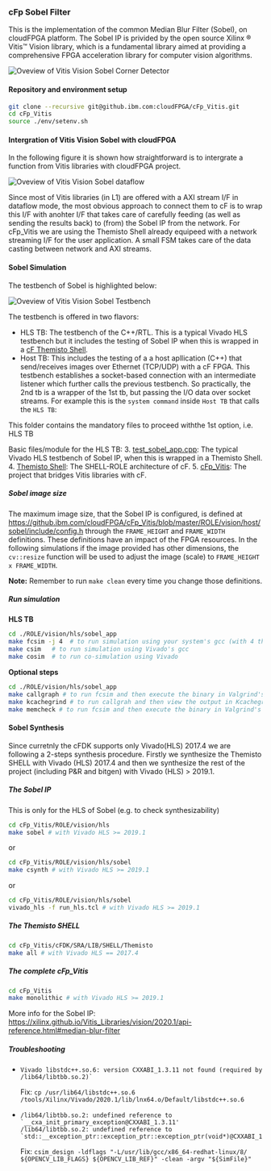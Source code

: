 ### cFp Sobel Filter

This is the implementation of the common Median Blur Filter (Sobel), on cloudFPGA platform. 
The Sobel IP is privided by the open source Xilinx ® Vitis™ Vision library, which is a fundamental library aimed at providing a comprehensive FPGA acceleration library for computer vision algorithms. 

![Oveview of Vitis Vision Sobel Corner Detector](../../../../doc/sobel_overview.png)


#### Repository and environment setup

```bash
git clone --recursive git@github.ibm.com:cloudFPGA/cFp_Vitis.git
cd cFp_Vitis
source ./env/setenv.sh
```


#### Intergration of Vitis Vision Sobel with cloudFPGA

In the following figure it is shown how straightforward is to intergrate a function from Vitis libraries with cloudFPGA project.

![Oveview of Vitis Vision Sobel dataflow](../../../../doc/sobel_dataflow.png)

Since most of Vitis libraries (in L1) are offered with a AXI stream I/F in dataflow mode, the most obvious approach to connect them to cF is to wrap this 
I/F with anohter I/F that takes care of carefully feeding (as well as sending the results back) to (from) the Sobel IP from the network. 
For cFp_Vitis we are using the Themisto Shell already equipeed with a network streaming I/F for the user application. 
A small FSM takes care of the data casting between network and AXI streams.


#### Sobel Simulation 

The testbench of Sobel is highlighted below:

![Oveview of Vitis Vision Sobel Testbench](../../../../doc/sobel_tb.png)

The testbench is offered in two flavors:
- HLS TB: The testbench of the C++/RTL. This is a typical Vivado HLS testbench but it includes the testing of Sobel IP when this is wrapped in a [cF Themisto Shell](https://pages.github.ibm.com/cloudFPGA/Doc/pages/cfdk.html#the-themisto-sra).
- Host TB: This includes the testing of a a host apllication (C++) that send/receives images over Ethernet (TCP/UDP) with a cF FPGA. This testbench establishes a socket-based connection with an intermediate listener which further calls the previous testbench. So practically, the 2nd tb is a wrapper of the 1st tb, but passing the I/O data over socket streams.
  For example this is the `system command` inside `Host TB` that calls the `HLS TB`:

This folder contains the mandatory files to proceed withthe 1st option, i.e. HLS TB
  
Basic files/module for the HLS TB:
  3. [test_sobel_app.cpp](https://github.ibm.com/cloudFPGA/cFp_Vitis/blob/master/ROLE/vision/hls/sobel_app/src/sobel_app.cpp): The typical Vivado HLS testbench of Sobel IP, when this is wrapped in a Themisto Shell.
  4. [Themisto Shell](https://pages.github.ibm.com/cloudFPGA/Doc/pages/cfdk.html#the-themisto-sra): The SHELL-ROLE architecture of cF.
  5. [cFp_Vitis](https://github.ibm.com/cloudFPGA/cFp_Vitis): The project that bridges Vitis libraries with cF.

  
##### Sobel image size 

The maximum image size, that the Sobel IP is configured, is defined at https://github.ibm.com/cloudFPGA/cFp_Vitis/blob/master/ROLE/vision/host/sobel/include/config.h 
through the `FRAME_HEIGHT` and `FRAME_WIDTH` definitions. These definitions have an impact of the FPGA resources. In the following simulations if the image 
provided has other dimensions, the `cv::resize` function will be used to adjust the image (scale) to `FRAME_HEIGHT x FRAME_WIDTH`.
  
**Note:** Remember to run `make clean` every time you change those definitions.
  
##### Run simulation

**HLS TB**
  
```bash
cd ./ROLE/vision/hls/sobel_app
make fcsim -j 4  # to run simulation using your system's gcc (with 4 threads)
make csim   # to run simulation using Vivado's gcc
make cosim  # to run co-simulation using Vivado
```

**Optional steps**

```bash
cd ./ROLE/vision/hls/sobel_app
make callgraph # to run fcsim and then execute the binary in Valgrind's callgraph tool
make kcachegrind # to run callgrah and then view the output in Kcachegrind tool
make memcheck # to run fcsim and then execute the binary in Valgrind's memcheck tool (to inspect memory leaks)
```


#### Sobel Synthesis

Since curretnly the cFDK supports only Vivado(HLS) 2017.4 we are following a 2-steps synthesis 
procedure. Firstly we synthesize the Themisto SHELL with Vivado (HLS) 2017.4 and then we synthesize 
the rest of the project (including P&R and bitgen) with Vivado (HLS) > 2019.1. 

##### The Sobel IP
This is only for the HLS of Sobel (e.g. to check synthesizability)
```bash
cd cFp_Vitis/ROLE/vision/hls
make sobel # with Vivado HLS >= 2019.1
```
or 
```bash
cd cFp_Vitis/ROLE/vision/hls/sobel
make csynth # with Vivado HLS >= 2019.1
```
or
```bash
cd cFp_Vitis/ROLE/vision/hls/sobel
vivado_hls -f run_hls.tcl # with Vivado HLS >= 2019.1
```

##### The Themisto SHELL
```bash
cd cFp_Vitis/cFDK/SRA/LIB/SHELL/Themisto
make all # with Vivado HLS == 2017.4
```

##### The complete cFp_Vitis
```bash
cd cFp_Vitis
make monolithic # with Vivado HLS >= 2019.1
```

More info for the Sobel IP: https://xilinx.github.io/Vitis_Libraries/vision/2020.1/api-reference.html#median-blur-filter


##### Troubleshooting

* ```
  Vivado libstdc++.so.6: version CXXABI_1.3.11 not found (required by /lib64/libtbb.so.2)`
  ```
  Fix: `cp /usr/lib64/libstdc++.so.6 /tools/Xilinx/Vivado/2020.1/lib/lnx64.o/Default/libstdc++.so.6`

*
  ```
  /lib64/libtbb.so.2: undefined reference to `__cxa_init_primary_exception@CXXABI_1.3.11'
  /lib64/libtbb.so.2: undefined reference to `std::__exception_ptr::exception_ptr::exception_ptr(void*)@CXXABI_1.3.11'
  ```
  Fix: `csim_design -ldflags "-L/usr/lib/gcc/x86_64-redhat-linux/8/ ${OPENCV_LIB_FLAGS} ${OPENCV_LIB_REF}" -clean -argv "${SimFile}"`
